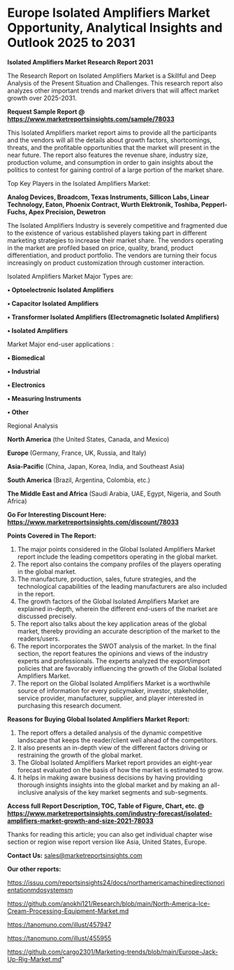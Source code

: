  # Europe Isolated Amplifiers Market Opportunity, Analytical Insights and Outlook 2025 to 2031

<strong>Isolated Amplifiers Market Research Report 2031</strong>

The Research Report on Isolated Amplifiers Market is a Skillful and Deep Analysis of the Present Situation and Challenges. This research report also analyzes other important trends and market drivers that will affect market growth over 2025-2031.

<strong>Request Sample Report @ <a href=https://www.marketreportsinsights.com/sample/78033>https://www.marketreportsinsights.com/sample/78033</a></strong>

This Isolated Amplifiers market report aims to provide all the participants and the vendors will all the details about growth factors, shortcomings, threats, and the profitable opportunities that the market will present in the near future. The report also features the revenue share, industry size, production volume, and consumption in order to gain insights about the politics to contest for gaining control of a large portion of the market share.

Top Key Players in the Isolated Amplifiers Market:

<strong>Analog Devices, Broadcom, Texas Instruments, Sillicon Labs, Linear Technology, Eaton, Phoenix Contract, Wurth Elektronik, Toshiba, Pepperl-Fuchs, Apex Precision, Dewetron</strong>

The Isolated Amplifiers Industry is severely competitive and fragmented due to the existence of various established players taking part in different marketing strategies to increase their market share. The vendors operating in the market are profiled based on price, quality, brand, product differentiation, and product portfolio. The vendors are turning their focus increasingly on product customization through customer interaction.

Isolated Amplifiers Market Major Types are:

<strong>• Optoelectronic Isolated Amplifiers

• Capacitor Isolated Amplifiers

• Transformer Isolated Amplifiers (Electromagnetic Isolated Amplifiers)

• Isolated Amplifiers</strong>

Market Major end-user applications :

<strong>• Biomedical

• Industrial

• Electronics

• Measuring Instruments

• Other</strong>

Regional Analysis

</u><strong><b>North America</b></strong> (the United States, Canada, and Mexico)

<strong><b>Europe </b></strong>(Germany, France, UK, Russia, and Italy)

<strong><b>Asia-Pacific</b></strong> (China, Japan, Korea, India, and Southeast Asia)

<strong><b>South America</b></strong> (Brazil, Argentina, Colombia, etc.)

<strong><b>The Middle East and Africa</b></strong> (Saudi Arabia, UAE, Egypt, Nigeria, and South Africa)

<strong>Go For Interesting Discount Here: <a href=https://www.marketreportsinsights.com/discount/78033>https://www.marketreportsinsights.com/discount/78033</a></strong>

<strong>Points Covered in The Report:</strong>
<ol>
  <li>The major points considered in the Global Isolated Amplifiers Market report include the leading competitors operating in the global market.</li>
  <li>The report also contains the company profiles of the players operating in the global market.</li>
  <li>The manufacture, production, sales, future strategies, and the technological capabilities of the leading manufacturers are also included in the report.</li>
  <li>The growth factors of the Global Isolated Amplifiers Market are explained in-depth, wherein the different end-users of the market are discussed precisely.</li>
  <li>The report also talks about the key application areas of the global market, thereby providing an accurate description of the market to the readers/users.</li>
  <li>The report incorporates the SWOT analysis of the market. In the final section, the report features the opinions and views of the industry experts and professionals. The experts analyzed the export/import policies that are favorably influencing the growth of the Global Isolated Amplifiers Market.</li>
  <li>The report on the Global Isolated Amplifiers Market is a worthwhile source of information for every policymaker, investor, stakeholder, service provider, manufacturer, supplier, and player interested in purchasing this research document.</li>
</ol>
<strong>Reasons for Buying Global Isolated Amplifiers Market Report:</strong>

<ol>
  <li>The report offers a detailed analysis of the dynamic competitive landscape that keeps the reader/client well ahead of the competitors.</li>
  <li>It also presents an in-depth view of the different factors driving or restraining the growth of the global market.</li>
  <li>The Global Isolated Amplifiers Market report provides an eight-year forecast evaluated on the basis of how the market is estimated to grow.</li>
  <li>It helps in making aware business decisions by having providing thorough insights insights into the global market and by making an all-inclusive analysis of the key market segments and sub-segments.</li>
</ol>
<strong>Access full Report Description, TOC, Table of Figure, Chart, etc. @ <a href=https://www.marketreportsinsights.com/industry-forecast/isolated-amplifiers-market-growth-and-size-2021-78033>https://www.marketreportsinsights.com/industry-forecast/isolated-amplifiers-market-growth-and-size-2021-78033</a></strong>


Thanks for reading this article; you can also get individual chapter wise section or region wise report version like Asia, United States, Europe.

<strong>Contact Us:</strong>
sales@marketreportsinsights.com

<strong>Our other reports:</strong>

<a href=https://issuu.com/reportsinsights24/docs/northamericamachinedirectionorientationmdosystemsm>https://issuu.com/reportsinsights24/docs/northamericamachinedirectionorientationmdosystemsm</a>

<a href=https://github.com/anokhi121/Research/blob/main/North-America-Ice-Cream-Processing-Equipment-Market.md>https://github.com/anokhi121/Research/blob/main/North-America-Ice-Cream-Processing-Equipment-Market.md</a>

<a href=https://tanomuno.com/illust/457947>https://tanomuno.com/illust/457947</a>

<a href=https://tanomuno.com/illust/455955>https://tanomuno.com/illust/455955</a>

<a href=https://github.com/cargo2301/Marketing-trends/blob/main/Europe-Jack-Up-Rig-Market.md>https://github.com/cargo2301/Marketing-trends/blob/main/Europe-Jack-Up-Rig-Market.md</a>"
